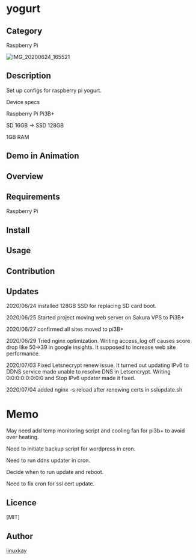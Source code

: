 # yogurt 

## Category

Raspberry Pi

![IMG_20200624_165521](https://user-images.githubusercontent.com/9047935/85963539-37a46900-b9f1-11ea-88ea-3d644a08c2be.jpg)


## Description

Set up configs for raspberry pi yogurt.

Device specs

Raspberry Pi Pi3B+

SD 16GB -> SSD 128GB

1GB RAM

## Demo in Animation

## Overview

## Requirements

Raspberry Pi

## Install

## Usage

## Contribution

## Updates

2020/06/24 installed 128GB SSD for replacing SD card boot.

2020/06/25 Started project moving web server on Sakura VPS to Pi3B+

2020/06/27 confirmed all sites moved to pi3B+

2020/06/29 Tried nginx optimization. Writing access_log off causes score drop like 50->39 in google insights. It supposed to increase web site performance.

2020/07/03 Fixed Letsnecrypt renew issue. It turned out updating IPv6 to DDNS service made unable to resolve DNS in Letsencrypt. Writing 0:0:0:0:0:0:0:0 and Stop IPv6 updater made it fixed.

2020/07/04 added nginx -s reload after renewing certs in sslupdate.sh

# Memo

May need add temp monitoring script and cooling fan for pi3b+ to avoid over heating.

Need to initiate backup script for wordpress in cron.

Need to run ddns updater in cron.

Decide when to run update and reboot.

Need to fix cron for ssl cert update.

## Licence
[MIT]

## Author

[linuxkay](https://github.com/linuxkay)
